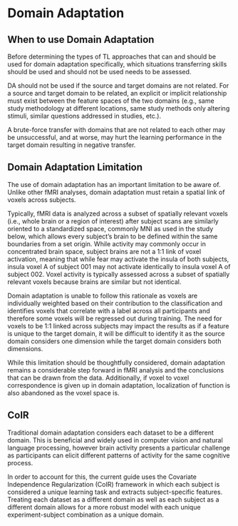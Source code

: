 # Domain Adaptation

## When to use Domain Adaptation

Before determining the types of TL approaches that can and should be used for domain adaptation specifically, which situations transferring skills should be used and should not be used needs to be assessed. 

DA should not be used if the source and target domains are not related. For a source and target domain to be related, an explicit or implicit relationship must exist between the feature spaces of the two domains (e.g., same study methodology at different locations, same study methods only altering stimuli, similar questions addressed in studies, etc.). 

A brute-force transfer with domains that are not related to each other may be unsuccessful, and at worse, may hurt the learning performance in the target domain resulting in negative transfer. 

## Domain Adaptation Limitation

The use of domain adaptation has an important limitation to be aware of. Unlike other fMRI analyses, domain adaptation must retain a spatial link of voxels across subjects. 

Typically, fMRI data is analyzed across a subset of spatially relevant voxels (i.e., whole brain or a region of interest) after subject scans are similarly oriented to a standardized space, commonly MNI as used in the study below, which allows every subject’s brain to be defined within the same boundaries from a set origin. While activity may commonly occur in concentrated brain space, subject brains are not a 1:1 link of voxel activation, meaning that while fear may activate the insula of both subjects, insula voxel A of subject 001 may not activate identically to insula voxel A of subject 002. Voxel activity is typically assessed across a subset of spatially relevant voxels because brains are similar but not identical. 

Domain adaptation is unable to follow this rationale as voxels are individually weighted based on their contribution to the classification and identifies voxels that correlate with a label across all participants and therefore some voxels will be regressed out during training. The need for voxels to be 1:1 linked across subjects may impact the results as if a feature is unique to the target domain, it will be difficult to identify it as the source domain considers one dimension while the target domain considers both dimensions. 

While this limitation should be thoughtfully considered, domain adaptation remains a considerable step forward in fMRI analysis and the conclusions that can be drawn from the data. Additionally, if voxel to voxel correspondence is given up in domain adaptation, localization of function is also abandoned as the voxel space is.


## CoIR
Traditional domain adaptation considers each dataset to be a different domain. This is beneficial and widely used in computer vision and natural language processing, however brain activity presents a particular challenge as participants can elicit different patterns of activity for the same cognitive process. 

In order to account for this, the current guide uses the Covariate Independence Regularization (CoIR) framework in which each subject is considered a unique learning task and extracts subject-specific features. Treating each dataset as a different domain as well as each subject as a different domain allows for a more robust model with each unique experiment-subject combination as a unique domain. 